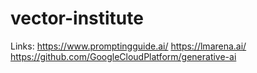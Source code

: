 # vector-institute

Links:
https://www.promptingguide.ai/
https://lmarena.ai/
https://github.com/GoogleCloudPlatform/generative-ai
